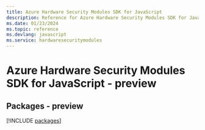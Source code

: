 ```yaml
---
title: Azure Hardware Security Modules SDK for JavaScript
description: Reference for Azure Hardware Security Modules SDK for JavaScript
ms.date: 01/23/2024
ms.topic: reference
ms.devlang: javascript
ms.service: hardwaresecuritymodules
---
```

# Azure Hardware Security Modules SDK for JavaScript - preview
## Packages - preview
[!INCLUDE [packages](hardware-security-modules-index.md)]
